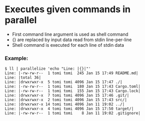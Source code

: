 # Executes given commands in parallel

* First command line argument is used as shell command
* {} are replaced by input data read from stdin line-per-line
* Shell command is executed for each line of stdin data

### Example:
```
$ ll | parallelize 'echo "Line: |{}|"'
Line: |-rw-rw-r--  1 tomi tomi  245 Jan 15 17:49 README.md|
Line: |total 36|
Line: |drwxrwxr-x  5 tomi tomi 4096 Jan 15 17:47 ./|
Line: |-rw-rw-r--  1 tomi tomi  180 Jan 15 17:43 Cargo.toml|
Line: |-rw-rw-r--  1 tomi tomi  155 Jan 15 17:43 Cargo.lock|
Line: |drwxrwxr-x  7 tomi tomi 4096 Jan 15 17:46 .git/|
Line: |drwxrwxr-x  2 tomi tomi 4096 Jan 15 17:43 src/|
Line: |drwxrwxr-x 14 tomi tomi 4096 Jan 11 19:02 ../|
Line: |drwxrwxr-x  4 tomi tomi 4096 Jan 15 17:50 target/|
Line: |-rw-rw-r--  1 tomi tomi    8 Jan 11 19:02 .gitignore|
```